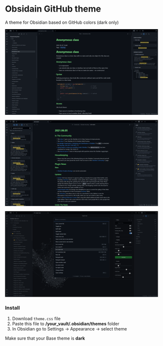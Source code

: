 # Obsidain GitHub theme
A theme for Obsidian based on GitHub colors (dark only)

![Screenshot-1](/screenshots/note.png)

![Screenshot-2](/screenshots/note-2.png)

![Screenshot-3](/screenshots/command-palette.png)

### Install
1. Download `theme.css` file
2. Paste this file to **/your_vault/.obsidian/themes** folder
3. In Obsidian go to Settings -> Appearance -> select theme

Make sure that your Base theme is **dark**
